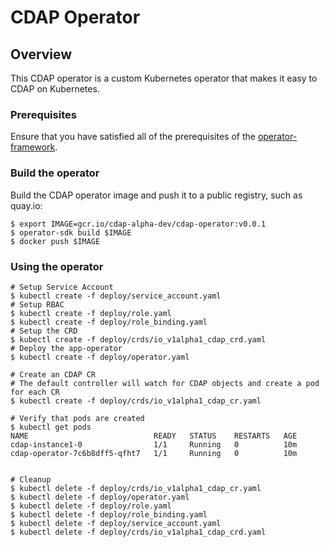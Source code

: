 # CDAP Operator

## Overview

This CDAP operator is a custom Kubernetes operator that makes it easy to CDAP on Kubernetes.


### Prerequisites

Ensure that you have satisfied all of the prerequisites of the [operator-framework](https://github.com/operator-framework/operator-sdk#prerequisites).

### Build the operator

Build the CDAP operator image and push it to a public registry, such as quay.io:

```
$ export IMAGE=gcr.io/cdap-alpha-dev/cdap-operator:v0.0.1
$ operator-sdk build $IMAGE
$ docker push $IMAGE
```

### Using the operator

```
# Setup Service Account
$ kubectl create -f deploy/service_account.yaml
# Setup RBAC
$ kubectl create -f deploy/role.yaml
$ kubectl create -f deploy/role_binding.yaml
# Setup the CRD
$ kubectl create -f deploy/crds/io_v1alpha1_cdap_crd.yaml
# Deploy the app-operator
$ kubectl create -f deploy/operator.yaml

# Create an CDAP CR
# The default controller will watch for CDAP objects and create a pod for each CR
$ kubectl create -f deploy/crds/io_v1alpha1_cdap_cr.yaml

# Verify that pods are created
$ kubectl get pods
NAME                            READY   STATUS    RESTARTS   AGE
cdap-instance1-0                1/1     Running   0          10m
cdap-operator-7c6b8dff5-qfht7   1/1     Running   0          10m


# Cleanup
$ kubectl delete -f deploy/crds/io_v1alpha1_cdap_cr.yaml
$ kubectl delete -f deploy/operator.yaml
$ kubectl delete -f deploy/role.yaml
$ kubectl delete -f deploy/role_binding.yaml
$ kubectl delete -f deploy/service_account.yaml
$ kubectl delete -f deploy/crds/io_v1alpha1_cdap_crd.yaml
```
